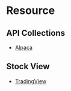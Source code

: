 # Resource

## API Collections

- [Alpaca](https://alpaca.markets/)

## Stock View

- [TradingView](https://tw.tradingview.com/chart/)
